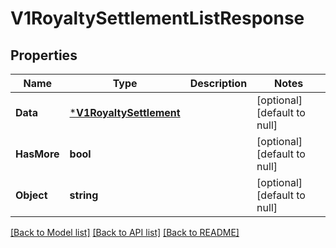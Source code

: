 # V1RoyaltySettlementListResponse

## Properties
Name | Type | Description | Notes
------------ | ------------- | ------------- | -------------
**Data** | [***V1RoyaltySettlement**](v1RoyaltySettlement.md) |  | [optional] [default to null]
**HasMore** | **bool** |  | [optional] [default to null]
**Object** | **string** |  | [optional] [default to null]

[[Back to Model list]](../README.md#documentation-for-models) [[Back to API list]](../README.md#documentation-for-api-endpoints) [[Back to README]](../README.md)


